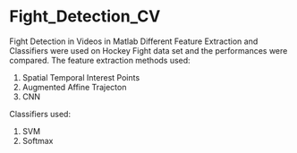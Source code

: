 # Fight_Detection_CV
Fight Detection in Videos in Matlab
Different Feature Extraction and Classifiers were used on Hockey Fight
data set and the performances were compared.
The feature extraction methods used:
1. Spatial Temporal Interest Points
2. Augmented Affine Trajecton
3. CNN

Classifiers used:
1. SVM
2. Softmax

